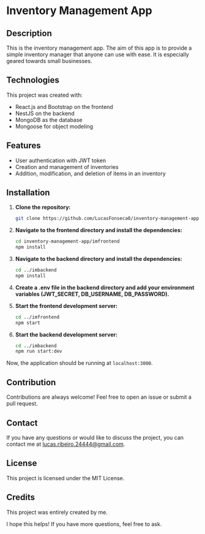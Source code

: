 # Inventory Management App

## Description

This is the inventory management app. The aim of this app is to provide a simple inventory manager that anyone can use with ease. It is especially geared towards small businesses.

## Technologies

This project was created with:

- React.js and Bootstrap on the frontend
- NestJS on the backend
- MongoDB as the database
- Mongoose for object modeling

## Features

- User authentication with JWT token
- Creation and management of inventories
- Addition, modification, and deletion of items in an inventory


## Installation

1. **Clone the repository:**
    ```bash
    git clone https://github.com/LucasFonseca0/inventory-management-app.git
    ```

2. **Navigate to the frontend directory and install the dependencies:**
    ```bash
    cd inventory-management-app/imfrontend
    npm install
    ```

3. **Navigate to the backend directory and install the dependencies:**
    ```bash
    cd ../imbackend
    npm install
    ```

4. **Create a .env file in the backend directory and add your environment variables (JWT_SECRET, DB_USERNAME, DB_PASSWORD).**

5. **Start the frontend development server:**
    ```bash
    cd ../imfrontend
    npm start
    ```

6. **Start the backend development server:**
    ```bash
    cd ../imbackend
    npm run start:dev
    ```

Now, the application should be running at `localhost:3000`.

## Contribution

Contributions are always welcome! Feel free to open an issue or submit a pull request.

## Contact

If you have any questions or would like to discuss the project, you can contact me at lucas.ribeiro.24444@gmail.com.

## License

This project is licensed under the MIT License.

## Credits

This project was entirely created by me.

I hope this helps! If you have more questions, feel free to ask.
